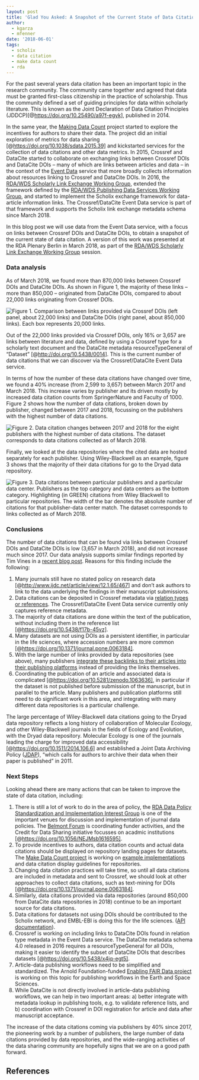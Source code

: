 ```yaml
---
layout: post
title: 'Glad You Asked: A Snapshot of the Current State of Data Citation'
author:
  - kgarza
  - mfenner
date: '2018-06-01'
tags:
  - scholix
  - data citation
  - make data count
  - rda
---
```

For the past several years data citation has been an important topic in the research community. The community came together and agreed that data must be granted first-class citizenship in the practice of scholarship. Thus the community defined a set of guiding principles for data within scholarly literature. This is known as the Joint Declaration of Data Citation Principles (JDDCP)[@https://doi.org/10.25490/a97f-egyk], published in 2014.

In the same year, the [Making Data Count](https://mdc.lagotto.io/) project started to explore the incentives for authors to share their data. The project did an initial exploration of metrics for data sharing [@https://doi.org/10.1038/sdata.2015.39] and kickstarted services for the collection of data citations and other data metrics. In 2015, Crossref and DataCite started to collaborate on exchanging links between Crossref DOIs and DataCite DOIs – many of which are links between articles and data – in the context of the [Event Data](https://www.crossref.org/services/event-data/) service that more broadly collects information about resources linking to Crossref and DataCite DOIs. In 2016, the [RDA/WDS Scholarly Link Exchange Working Group](http://www.scholix.org/), extended the framework defined by the [RDA/WDS Publishing Data Services Working Group](https://rd-alliance.org/groups/rdawds-publishing-data-services-wg.html), and started to implement the Scholix exchange framework for data-article information links. The Crossref/DataCite Event Data service is part of that framework and supports the Scholix link exchange metadata schema since March 2018.

In this blog post we will use data from the Event Data service, with a focus on links between Crossref DOIs and DataCite DOIs, to obtain a snapshot of the current state of data citation. A version of this work was presented at the RDA Plenary Berlin in March 2018, as part of the  [RDA/WDS Scholarly Link Exchange Working Group](http://www.scholix.org/) session. 

### Data analysis

As of March 2018, we found more than 870,000 links between Crossref DOIs and DataCite DOIs. As shown in Figure 1, the majority of these links – more than 850,000 – originated from DataCite DOIs, compared to about 22,000 links originating from Crossref DOIs.

![Figure 1. Comparison between links provided via Crossref DOIs (left panel, about 22,000 links) and DataCite DOIs (right panel, about 850,000 links). Each box represents 20,000 links.](/images/uploads/total_links.png)

Out of the 22,000 links provided via Crossref DOIs, only 16% or 3,657 are links between literature and data, defined by using a Crossref type for a scholarly text document and the DataCite metadata resourceTypeGeneral of “Dataset” [@http://doi.org/10.5438/0014]. This is the current number of data citations that we can discover via the Crossref/DataCite Event Data service. 

In terms of how the number of these data citations have changed over time, we found a 40% increase (from 2,599 to 3,657) between March 2017 and March 2018. This increase varies by publisher and its driven mostly by increased data citation counts from SpringerNature and Faculty of 1000. Figure 2 shows how the number of data citations, broken down by publisher, changed between 2017 and 2018, focussing on the publishers with the highest number of data citations. 

![Figure 2. Data citation changes between 2017 and 2018 for the eight publishers with the highest number of data citations. The dataset corresponds to data citations collected as of March 2018.](/images/uploads/slope_publishers.png)

Finally, we looked at the data repositories where the cited data are hosted separately for each publisher. Using Wiley-Blackwell as an example, figure 3 shows that the majority of their data citations for go to the Dryad data repository.

![Figure 3. Data citations between particular publishers and a particular data center. Publishers as the top category and data centers as the bottom category. Highlighting (in GREEN) citations from Wiley Blackwell to particular repositories. The width of the bar denotes the absolute number of citations for that publisher-data center match. The dataset corresponds to links collected as of March 2018.](/images/uploads/wiley.png)

### Conclusions
The number of data citations that can be found via links between Crossref DOIs and DataCite DOIs is low (3,657 in March 2018), and did not increase much since 2017. Our data analysis supports similar findings reported by Tim Vines in a [recent blog post](https://scholarlykitchen.sspnet.org/2018/05/28/whats-up-with-data-citations/). Reasons for this finding include the following:

1. Many journals still have no stated policy on research data [@http://www.ijdc.net/article/view/12.1.65/467] and don’t ask authors to link to the data underlying the findings in their manuscript submissions.
1. Data citations can be deposited in Crossref metadata via [relation types or references](https://www.crossref.org/blog/how-do-you-deposit-data-citations/). The Crossref/DataCite Event Data service currently only captures reference metadata.
1. The majority of data citations are done within the text of the publication, without including them in the reference list [@https://doi.org/10.5438/f17b-45vz].
1. Many datasets are not using DOIs as a persistent identifier, in particular in the life sciences, where accession numbers are more common [@https://doi.org/10.1371/journal.pone.0063184].
1. With the large number of links provided by data repositories (see above), many publishers [integrate these backlinks to their articles into their publishing platforms](https://www.elsevier.com/about/press-releases/science-and-technology/elsevier-and-pangaea-link-contents-for-easier-access-to-full-earth-system-research) instead of providing the links themselves.
1. Coordinating the publication of an article and associated data is complicated [@https://doi.org/10.5281/zenodo.1063636], in particular if the dataset is not published before submission of the manuscript, but in parallel to the article. Many publishers and publication platforms still need to do significant work in this area, and integrating with many different data repositories is a particular challenge.

The large percentage of Wiley-Blackwell data citations going to the Dryad data repository reflects a long history of collaboration of Molecular Ecology, and other Wiley-Blackwell journals in the fields of Ecology and Evolution, with the Dryad data repository. Molecular Ecology is one of the journals leading the charge for improved data accessibility [@https://doi.org/10.1511/2014.106.6] and established a Joint Data Archiving Policy ([JDAP](https://datadryad.org//pages/jdap)), “which calls for authors to archive their data when their paper is published” in 2011. 

### Next Steps
Looking ahead there are many actions that can be taken to improve the state of data citation, including:

1. There is still a lot of work to do in the area of policy, the [RDA Data Policy Standardization and Implementation Interest Group](https://www.rd-alliance.org/groups/data-policy-standardisation-and-implementation) is one of the important venues for discussion and implementation of journal data policies. The [Belmont Forum](http://www.bfe-inf.org/) is coordinating funder activities, and the Credit for Data Sharing initiative focusses on acadmic institutions [@https://doi.org/10.1056/NEJMsb1616595].
1. To provide incentives to authors, data citation counts and actual data citations should be displayed on repository landing pages for datasets. The [Make Data Count project](http://makedatacount.org/) is working on [example implementations](https://dash.ucop.edu/stash/dataset/doi:10.7280/D1988W) and data citation display guidelines for repositories. 
1. Changing data citation practices will take time, so until all data citations are included in metadata and sent to Crossref, we should look at other approaches to collect data citations, such as text-mining for DOIs [@https://doi.org/10.1371/journal.pone.0063184].
1. Similarly, data citations provided via data repositories (around 850,000 from DataCite data repositories in 2018) continue to be an important source for data citations.
1. Data citations for datasets not using DOIs should be contributed to the Scholix network, and EMBL-EBI is doing this for the life sciences. ([API documentation](http://europepmc.org/RestfulWebService#dataLinks)).
1. Crossref is working on including links to DataCite DOIs found in relation type metadata in the Event Data service. The DataCite metadata schema 4.0 released in 2016 requires a resourceTypeGeneral for all DOIs, making it easier to identify the subset of DataCite DOIs that describes datasets [@https://doi.org/10.5438/x4jq-egt5].
1. Article-data publishing workflows need to be simplified and standardized. The Arnold Foundation-funded [Enabling FAIR Data project](https://osf.io/jy4d9/) is working on this topic for publishing workflows in the Earth and Space Sciences.
1. While DataCite is not directly involved in article-data publishing workflows, we can help in two important areas: a) better integrate with metadata lookup in publishing tools, e.g. to validate reference lists, and b) coordination with Crossref in DOI registration for article and data after manuscript acceptance. 

The increase of the data citations coming via publishers by 40% since 2017, the pioneering work by a number of publishers, the large number of data citations provided by data repositories, and the wide-ranging activities of the data sharing community are hopefully signs that we are on a good path forward.

## References
